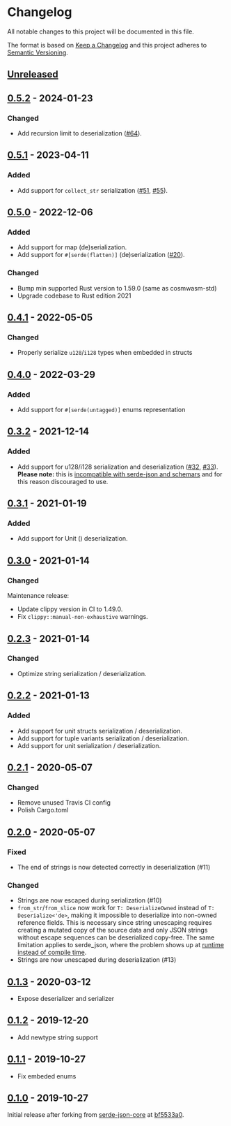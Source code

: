 # Changelog

All notable changes to this project will be documented in this file.

The format is based on [Keep a Changelog](http://keepachangelog.com/) and this
project adheres to [Semantic Versioning](http://semver.org/).

## [Unreleased]

## [0.5.2] - 2024-01-23

### Changed

- Add recursion limit to deserialization ([#64]).

[#64]: https://github.com/CosmWasm/serde-json-wasm/pull/64

## [0.5.1] - 2023-04-11

### Added

- Add support for `collect_str` serialization ([#51], [#55]).

[#51]: https://github.com/CosmWasm/serde-json-wasm/pull/51
[#55]: https://github.com/CosmWasm/serde-json-wasm/pull/55

## [0.5.0] - 2022-12-06

### Added

- Add support for map (de)serialization.
- Add support for `#[serde(flatten)]` (de)serialization ([#20]).

[#20]: https://github.com/CosmWasm/serde-json-wasm/issues/20

### Changed

- Bump min supported Rust version to 1.59.0 (same as cosmwasm-std)
- Upgrade codebase to Rust edition 2021

## [0.4.1] - 2022-05-05

### Changed

- Properly serialize `u128`/`i128` types when embedded in structs

## [0.4.0] - 2022-03-29

### Added

- Add support for `#[serde(untagged)]` enums representation

## [0.3.2] - 2021-12-14

### Added

- Add support for u128/i128 serialization and deserialization ([#32],
  [#33]).<br/> **Please note:** this is
  [incompatible with serde-json and schemars](https://github.com/CosmWasm/cosmwasm/issues/1605)
  and for this reason discouraged to use.

[#32]: https://github.com/CosmWasm/serde-json-wasm/issues/32
[#33]: https://github.com/CosmWasm/serde-json-wasm/pull/33

## [0.3.1] - 2021-01-19

### Added

- Add support for Unit () deserialization.

## [0.3.0] - 2021-01-14

### Changed

Maintenance release:

- Update clippy version in CI to 1.49.0.
- Fix `clippy::manual-non-exhaustive` warnings.

## [0.2.3] - 2021-01-14

### Changed

- Optimize string serialization / deserialization.

## [0.2.2] - 2021-01-13

### Added

- Add support for unit structs serialization / deserialization.
- Add support for tuple variants serialization / deserialization.
- Add support for unit serialization / deserialization.

## [0.2.1] - 2020-05-07

### Changed

- Remove unused Travis CI config
- Polish Cargo.toml

## [0.2.0] - 2020-05-07

### Fixed

- The end of strings is now detected correctly in deserialization (#11)

### Changed

- Strings are now escaped during serialization (#10)
- `from_str`/`from_slice` now work for `T: DeserializeOwned` instead of
  `T: Deserialize<'de>`, making it impossible to deserialize into non-owned
  reference fields. This is necessary since string unescaping requires creating
  a mutated copy of the source data and only JSON strings without escape
  sequences can be deserialized copy-free. The same limitation applies to
  serde_json, where the problem shows up at
  [runtime instead of compile time](https://github.com/serde-rs/json/issues/530).
- Strings are now unescaped during deserialization (#13)

## [0.1.3] - 2020-03-12

- Expose deserializer and serializer

## [0.1.2] - 2019-12-20

- Add newtype string support

## [0.1.1] - 2019-10-27

- Fix embeded enums

## [0.1.0] - 2019-10-27

Initial release after forking from
[serde-json-core](https://github.com/japaric/serde-json-core) at
[bf5533a0](https://github.com/japaric/serde-json-core/commit/bf5533a042a0).

[unreleased]: https://github.com/CosmWasm/serde-json-wasm/compare/v0.5.2...HEAD
[0.5.2]: https://github.com/CosmWasm/serde-json-wasm/compare/v0.5.1...v0.5.2
[0.5.1]: https://github.com/CosmWasm/serde-json-wasm/compare/v0.5.0...v0.5.1
[0.5.0]: https://github.com/CosmWasm/serde-json-wasm/compare/v0.4.1...v0.5.0
[0.4.1]: https://github.com/CosmWasm/serde-json-wasm/compare/v0.4.0...v0.4.1
[0.4.0]: https://github.com/CosmWasm/serde-json-wasm/compare/v0.3.2...v0.4.0
[0.3.2]: https://github.com/CosmWasm/serde-json-wasm/compare/v0.3.1...v0.3.2
[0.3.1]: https://github.com/CosmWasm/serde-json-wasm/compare/v0.3.0...v0.3.1
[0.3.0]: https://github.com/CosmWasm/serde-json-wasm/compare/v0.2.3...v0.3.0
[0.2.3]: https://github.com/CosmWasm/serde-json-wasm/compare/v0.2.2...v0.2.3
[0.2.2]: https://github.com/CosmWasm/serde-json-wasm/compare/v0.2.1...v0.2.2
[0.2.1]: https://github.com/CosmWasm/serde-json-wasm/compare/v0.2.0...v0.2.1
[0.2.0]: https://github.com/CosmWasm/serde-json-wasm/compare/v0.1.3...v0.2.0
[0.1.3]: https://github.com/CosmWasm/serde-json-wasm/compare/v0.1.2...v0.1.3
[0.1.2]: https://github.com/CosmWasm/serde-json-wasm/compare/v0.1.1...v0.1.2
[0.1.1]: https://github.com/CosmWasm/serde-json-wasm/compare/v0.1.0...v0.1.1
[0.1.0]: https://github.com/CosmWasm/serde-json-wasm/tree/v0.1.0
